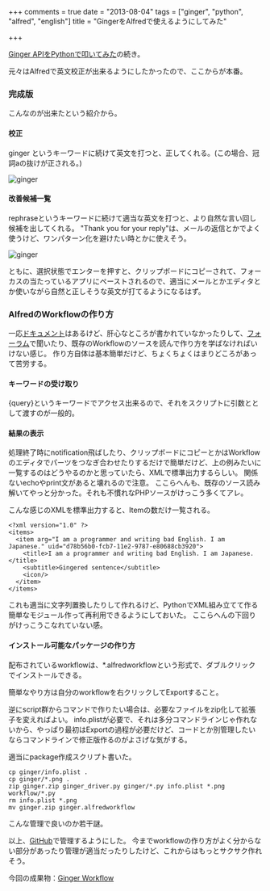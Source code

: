 +++
comments = true
date = "2013-08-04"
tags = ["ginger", "python", "alfred", "english"]
title = "GingerをAlfredで使えるようにしてみた"

+++

[Ginger APIをPythonで叩いてみた](/blog/2013/08/03/ginger/)の続き。

元々はAlfredで英文校正が出来るようにしたかったので、ここからが本番。

### 完成版

こんなのが出来たという紹介から。

#### 校正

ginger というキーワードに続けて英文を打つと、正してくれる。(この場合、冠詞aの抜けが正される。)

![ginger](/images/post/ginger1.png)


#### 改善候補一覧

<!-- more -->

rephraseというキーワードに続けて適当な英文を打つと、より自然な言い回し候補を出してくれる。
"Thank you for your reply"は、メールの返信とかでよく使うけど、ワンパターン化を避けたい時とかに使えそう。

![ginger](/images/post/ginger2.png)

ともに、選択状態でエンターを押すと、クリップボードにコピーされて、フォーカスの当たっているアプリにペーストされるので、適当にメールとかエディタとか使いながら自然と正しそうな英文が打てるようになるはず。

### AlfredのWorkflowの作り方

一応[ドキュメント](http://support.alfredapp.com/workflows)はあるけど、肝心なところが書かれていなかったりして、[フォーラム](http://www.alfredforum.com/forum/3-share-your-workflows/)で聞いたり、既存のWorkflowのソースを読んで作り方を学ばなければいけない感じ。
作り方自体は基本簡単だけど、ちょくちょくはまりどころがあって苦労する。

#### キーワードの受け取り

{query}というキーワードでアクセス出来るので、それをスクリプトに引数ととして渡すのが一般的。

#### 結果の表示

処理終了時にnotification飛ばしたり、クリップボードにコピーとかはWorkflowのエディタでパーツをつなぎ合わせたりするだけで簡単だけど、上の例みたいに一覧するのはどうやるのかと思っていたら、XMLで標準出力するらしい。
関係ないechoやprint文があると壊れるので注意。
ここらへんも、既存のソース読み解いてやっと分かった。それも不慣れなPHPソースがけっこう多くてアレ。

こんな感じのXMLを標準出力すると、Itemの数だけ一覧される。

```
<?xml version="1.0" ?>
<items>
  <item arg="I am a programmer and writing bad English. I am Japanese." uid="d78b56b0-fcb7-11e2-9787-e80688cb3920">
    <title>I am a programmer and writing bad English. I am Japanese.</title>
    <subtitle>Gingered sentence</subtitle>
    <icon/>
  </item>
</items>
```

これも適当に文字列置換したりして作れるけど、PythonでXML組み立てて作る簡単なモジュール作って再利用できるようにしておいた。
ここらへんの下回りがけっこうこなれていない感。

#### インストール可能なパッケージの作り方

配布されているworkflowは、*.alfredworkflowという形式で、ダブルクリックでインストールできる。

簡単なやり方は自分のworkflowを右クリックしてExportすること。

逆にscript群からコマンドで作りたい場合は、必要なファイルをzip化して拡張子を変えればよい。
info.plistが必要で、それは多分コマンドラインじゃ作れないから、やっぱり最初はExportの過程が必要だけど、コードとか別管理したいならコマンドラインで修正版作るのがよさげな気がする。

適当にpackage作成スクリプト書いた。

```
cp ginger/info.plist .
cp ginger/*.png .
zip ginger.zip ginger_driver.py ginger/*.py info.plist *.png workflow/*.py
rm info.plist *.png
mv ginger.zip ginger.alfredworkflow
```

こんな管理で良いのか若干謎。


以上、[GitHub](https://github.com/mono0926/AlfredWorkflow)で管理するようにした。
今までworkflowの作り方がよく分からない部分があったり管理が適当だったりしたけど、これからはもっとサクサク作れそう。

今回の成果物：[Ginger Workflow](https://github.com/mono0926/AlfredWorkflow/raw/master/ginger.alfredworkflow)
